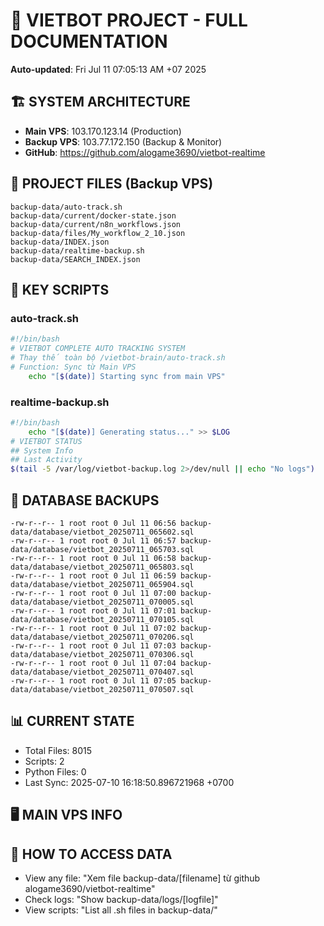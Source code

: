 # 🤖 VIETBOT PROJECT - FULL DOCUMENTATION
**Auto-updated**: Fri Jul 11 07:05:13 AM +07 2025

## 🏗️ SYSTEM ARCHITECTURE
- **Main VPS**: 103.170.123.14 (Production)
- **Backup VPS**: 103.77.172.150 (Backup & Monitor)
- **GitHub**: https://github.com/alogame3690/vietbot-realtime

## 📁 PROJECT FILES (Backup VPS)
```
backup-data/auto-track.sh
backup-data/current/docker-state.json
backup-data/current/n8n_workflows.json
backup-data/files/My_workflow_2_10.json
backup-data/INDEX.json
backup-data/realtime-backup.sh
backup-data/SEARCH_INDEX.json
```

## 🔧 KEY SCRIPTS
### auto-track.sh
```bash
#!/bin/bash
# VIETBOT COMPLETE AUTO TRACKING SYSTEM
# Thay thế toàn bộ /vietbot-brain/auto-track.sh
# Function: Sync từ Main VPS
    echo "[$(date)] Starting sync from main VPS"
```
### realtime-backup.sh
```bash
#!/bin/bash
    echo "[$(date)] Generating status..." >> $LOG
# VIETBOT STATUS
## System Info
## Last Activity
$(tail -5 /var/log/vietbot-backup.log 2>/dev/null || echo "No logs")
```

## 💾 DATABASE BACKUPS
```
-rw-r--r-- 1 root root 0 Jul 11 06:56 backup-data/database/vietbot_20250711_065602.sql
-rw-r--r-- 1 root root 0 Jul 11 06:57 backup-data/database/vietbot_20250711_065703.sql
-rw-r--r-- 1 root root 0 Jul 11 06:58 backup-data/database/vietbot_20250711_065803.sql
-rw-r--r-- 1 root root 0 Jul 11 06:59 backup-data/database/vietbot_20250711_065904.sql
-rw-r--r-- 1 root root 0 Jul 11 07:00 backup-data/database/vietbot_20250711_070005.sql
-rw-r--r-- 1 root root 0 Jul 11 07:01 backup-data/database/vietbot_20250711_070105.sql
-rw-r--r-- 1 root root 0 Jul 11 07:02 backup-data/database/vietbot_20250711_070206.sql
-rw-r--r-- 1 root root 0 Jul 11 07:03 backup-data/database/vietbot_20250711_070306.sql
-rw-r--r-- 1 root root 0 Jul 11 07:04 backup-data/database/vietbot_20250711_070407.sql
-rw-r--r-- 1 root root 0 Jul 11 07:05 backup-data/database/vietbot_20250711_070507.sql
```

## 📊 CURRENT STATE
- Total Files: 8015
- Scripts: 2
- Python Files: 0
- Last Sync: 2025-07-10 16:18:50.896721968 +0700

## 🖥️ MAIN VPS INFO


## 🚨 HOW TO ACCESS DATA
- View any file: "Xem file backup-data/[filename] từ github alogame3690/vietbot-realtime"
- Check logs: "Show backup-data/logs/[logfile]"
- View scripts: "List all .sh files in backup-data/"
